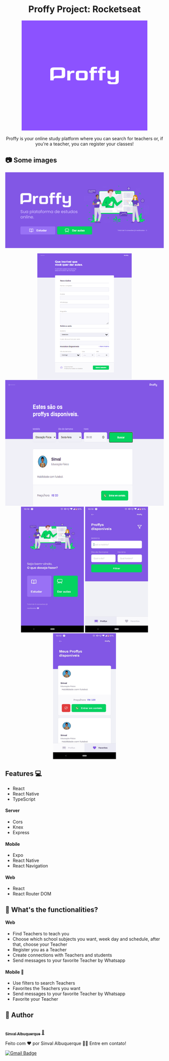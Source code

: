 <h1 align="center">  Proffy Project: Rocketseat </h1>
  
<p align="center">
  <img width="400" height="350" src="https://github.com/sinval-albuquerque/proffyProject/blob/master/web/src/assets/images/Design%20sem%20nome.png">
</p>

<p align="center"> Proffy is your online study platform where you can search for teachers or, if you're a teacher, you can register your classes! </p>

## :camera: Some images 

![initial](https://github.com/sinval-albuquerque/proffyProject/blob/master/web/src/assets/images/Capturar.PNG)

<p align="center" float="left">
<img width="300" height="400" src="https://github.com/sinval-albuquerque/proffyProject/blob/master/web/src/assets/images/Capturar3.PNG">
<img width="600" height="400" src="https://github.com/sinval-albuquerque/proffyProject/blob/master/web/src/assets/images/teacherlist.PNG">
<img width="200" height="400" src="https://github.com/sinval-albuquerque/proffyProject/blob/master/web/src/assets/images/mobile1.jpeg">
<img width="200" height="400" src="https://github.com/sinval-albuquerque/proffyProject/blob/master/web/src/assets/images/mobile2.jpeg">                           <img width="200" height="400" src="https://github.com/sinval-albuquerque/proffyProject/blob/master/web/src/assets/images/mobile3.jpeg">        
</p>

## Features :computer:

* React
* React Native
* TypeScript

#### Server
* Cors
* Knex
* Express

#### Mobile
* Expo
* React Native
* React Navigation

#### Web
* React
* React Router DOM

## :pushpin: What's the functionalities?

#### Web
* Find Teachers to teach you
* Choose which school subjects you want, week day and schedule, after that, choose your Teacher
* Register you as a Teacher
* Create connections with Teachers and students
* Send messages to your favorite Teacher by Whatsapp

#### Mobile :iphone:
* Use filters to search Teachers
* Favorites the Teachers you want
* Send messages to your favorite Teacher by Whatsapp
* Favorite your Teacher

## :bust_in_silhouette: Author

<a href="https://www.linkedin.com/in/sinval-albuquerque-8061931b3/">
 <img style="border-radius": "50%" src="https://avatars2.githubusercontent.com/u/66497792?s=460&u=fa089be69f47a922f66581318ca65777e400bc1f&v=4" width="100px;" alt=""/>
 <br />
 <sub><b>Sinval Albuquerque</b></sub></a> <a href="https://blog.rocketseat.com.br/author/thiago//" title="Rocketseat">🚀</a>

Feito com ❤️ por Sinval Albuquerque 👋🏽 Entre em contato!

[![Gmail Badge](https://img.shields.io/badge/-sinvalalb@gmail.com-c14438?style=flat-square&logo=Gmail&logoColor=white&link=mailto:sinvalalb@gmail.com)](mailto:sinvalalb@gmail.com)

